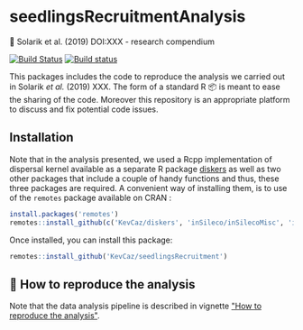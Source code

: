 # seedlingsRecruitmentAnalysis

:book: Solarik et al. (2019) DOI:XXX - research compendium

[![Build Status](https://travis-ci.org/KevCaz/seedlingsRecruitment.svg?branch=master)](https://travis-ci.org/KevCaz/seedlingsRecruitment)
[![Build status](https://ci.appveyor.com/api/projects/status/xcsiox3ufc4bab69?svg=true)](https://ci.appveyor.com/project/KevCaz/seedlingsrecruitmentanalysis)

This packages includes the code to reproduce the analysis we carried out in
Solarik *et al.* (2019) XXX. The form of a standard R :package: is meant to ease
the sharing of the code. Moreover this repository is an appropriate platform to
discuss and fix potential code issues.

## Installation

Note that in the analysis presented, we used a Rcpp implementation of dispersal
kernel available as a separate R package
[diskers](https://github.com/KevCaz/diskers) as well as two other packages that
include a couple of handy functions and thus, these three packages are required.
A convenient way of installing them, is to use of the `remotes` package
available on CRAN :

```r
install.packages('remotes')
remotes::install_github(c('KevCaz/diskers', 'inSileco/inSilecoMisc', 'inSileco/graphicsutils'))
```

Once installed, you can install this package:

```r
remotes::install_github('KevCaz/seedlingsRecruitment')
```


## :link: How to reproduce the analysis

 Note that the data analysis pipeline is described in vignette ["How to
 reproduce the analysis"](https://kevcaz.github.io/seedlingsRecruitment/articles/Solarik.html).


